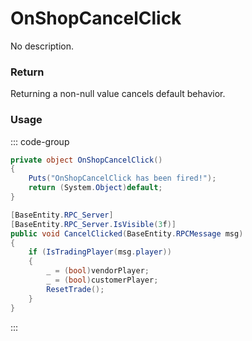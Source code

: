 # OnShopCancelClick
<Badge type="info" text="Shop"/><Badge type="danger" text="Carbon Compatible"/><Badge type="warning" text="Oxide Compatible"/>
No description.
### Return
Returning a non-null value cancels default behavior.

### Usage
::: code-group
```csharp [Example]
private object OnShopCancelClick()
{
	Puts("OnShopCancelClick has been fired!");
	return (System.Object)default;
}
```
```csharp [Source — Assembly-CSharp @ ShopFront]
[BaseEntity.RPC_Server]
[BaseEntity.RPC_Server.IsVisible(3f)]
public void CancelClicked(BaseEntity.RPCMessage msg)
{
	if (IsTradingPlayer(msg.player))
	{
		_ = (bool)vendorPlayer;
		_ = (bool)customerPlayer;
		ResetTrade();
	}
}

```
:::
